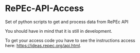 # RePEc-API-Access
Set of python scripts  to get and process data from RePEc API


You should have in mind that it is still in development.


To get your access code you have to see the instructions access here: https://ideas.repec.org/api.html.
